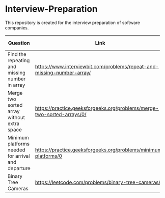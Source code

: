 # Interview-Preparation
This repository is created for the interview preparation of software companies.

| Question | Link | Solution Idea | Solution Link | Category|
| -------- | ---- | ------------- | ------------- | ------- |
| Find the repeating and missing number in array | https://www.interviewbit.com/problems/repeat-and-missing-number-array/ | <details><summary>Click to Expand...</summary>Solve simultaneous equations created by either using sum and sum of squares or XORs or sum and product</details> | https://pastebin.com/ZA8Wfe76
| Merge two sorted array without extra space| https://practice.geeksforgeeks.org/problems/merge-two-sorted-arrays/0/ | <details><summary>Click to Expand...</summary>Initialize i=0 and j=n-1 and swap(ar2[i],ar1[j]) while ar2[i] < ar1[j] and then sort(ar1,ar1+n) and sort(ar2,ar2+m) individually.</details>| https://github.com/ashu12chi/Interview-Preparation/blob/master/Merge-two-sorted-arrays.cpp |
| Minimum platforms needed for arrival and departure | https://practice.geeksforgeeks.org/problems/minimum-platforms/0 | <details><summary>Click to Expand...</summary>Make a vector of pair of {time,('a'/'d')} and sort it. Initialize curr = 0 and if(v[i].second = 'a') curr++ else curr--, maximum value reached is ans.</details>| https://github.com/ashu12chi/Interview-Preparation/blob/master/Minimum-platform.cpp |
| Binary Tree Cameras | https://leetcode.com/problems/binary-tree-cameras/ |<details><summary>Click to Expand...</summary>(Solution to this problem is LeetCode public)</details>|https://github.com/ashu12chi/Interview-Preparation/blob/master/BinaryTreeCameras.java | Greedy/ DP |
